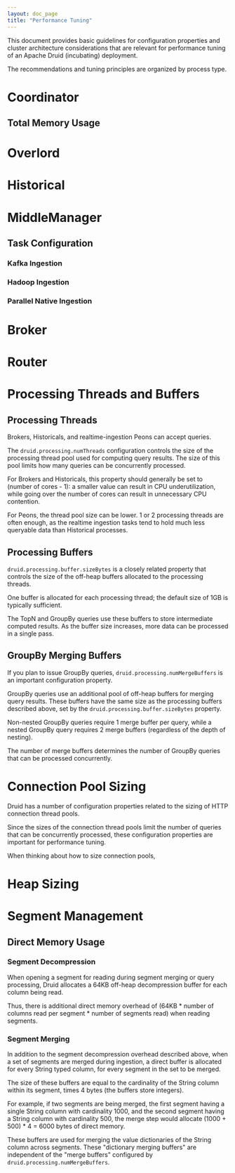 ```yaml
---
layout: doc_page
title: "Performance Tuning"
---
```


This document provides basic guidelines for configuration properties and cluster architecture considerations that are relevant for performance tuning of an Apache Druid (incubating) deployment.

The recommendations and tuning principles are organized by process type.

# Coordinator

## Total Memory Usage

# Overlord

# Historical

# MiddleManager

## Task Configuration

### Kafka Ingestion

### Hadoop Ingestion

### Parallel Native Ingestion

# Broker

# Router


# Processing Threads and Buffers

## Processing Threads

Brokers, Historicals, and realtime-ingestion Peons can accept queries. 

The `druid.processing.numThreads` configuration controls the size of the processing thread pool used for computing query results. The size of this pool limits how many queries can be concurrently processed.

For Brokers and Historicals, this property should generally be set to (number of cores - 1): a smaller value can result in CPU underutilization, while going over the number of cores can result in unnecessary CPU contention.

For Peons, the thread pool size can be lower. 1 or 2 processing threads are often enough, as the realtime ingestion tasks tend to hold much less queryable data than Historical processes.

## Processing Buffers

`druid.processing.buffer.sizeBytes` is a closely related property that controls the size of the off-heap buffers allocated to the processing threads. 

One buffer is allocated for each processing thread; the default size of 1GB is typically sufficient.

The TopN and GroupBy queries use these buffers to store intermediate computed results. As the buffer size increases, more data can be processed in a single pass.

## GroupBy Merging Buffers

If you plan to issue GroupBy queries, `druid.processing.numMergeBuffers` is an important configuration property. 

GroupBy queries use an additional pool of off-heap buffers for merging query results. These buffers have the same size as the processing buffers described above, set by the `druid.processing.buffer.sizeBytes` property.

Non-nested GroupBy queries require 1 merge buffer per query, while a nested GroupBy query requires 2 merge buffers (regardless of the depth of nesting). 

The number of merge buffers determines the number of GroupBy queries that can be processed concurrently.

# Connection Pool Sizing

Druid has a number of configuration properties related to the sizing of HTTP connection thread pools. 

Since the sizes of the connection thread pools limit the number of queries that can be concurrently processed, these configuration properties are important for performance tuning.

When thinking about how to size connection pools, 

# Heap Sizing




# Segment Management

## Direct Memory Usage

### Segment Decompression

When opening a segment for reading during segment merging or query processing, Druid allocates a 64KB off-heap decompression buffer for each column being read.

Thus, there is additional direct memory overhead of (64KB * number of columns read per segment * number of segments read) when reading segments.

### Segment Merging

In addition to the segment decompression overhead described above, when a set of segments are merged during ingestion, a direct buffer is allocated for every String typed column, for every segment in the set to be merged. 

The size of these buffers are equal to the cardinality of the String column within its segment, times 4 bytes (the buffers store integers).
 
For example, if two segments are being merged, the first segment having a single String column with cardinality 1000, and the second segment having a String column with cardinality 500, the merge step would allocate (1000 + 500) * 4 = 6000 bytes of direct memory. 
 
These buffers are used for merging the value dictionaries of the String column across segments. These "dictionary merging buffers" are independent of the "merge buffers" configured by `druid.processing.numMergeBuffers`.


